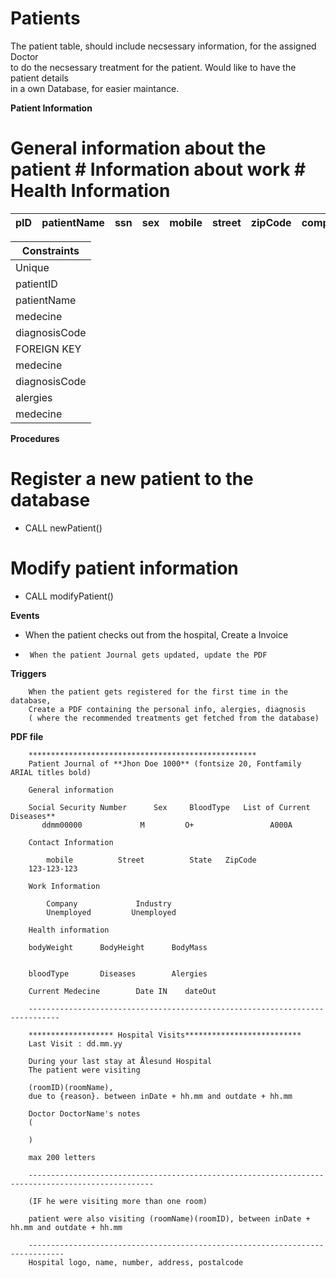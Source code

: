 # Patients

The patient table, should include necsessary information, for the assigned Doctor<br>
to do the necsessary treatment for the patient. Would like to have the patient details<br>
in a own Database, for easier maintance.

**Patient Information**

#  General information about the patient         #  Information about work         #  Health Information
| pID | patientName | ssn | sex | mobile| street | zipCode | companyName | industry | BodyWeight | bodyHeight | bodyMassIndex | bloodType | DiseaseCode | alergies | medecine | dateIn | dateOut |
|--- |--- |--- |---	|--- |--- |--- |---	|--- |--- |---	|--- |--- |--- |---	|--- |--- |--- |

 Constraints |
|---	|
| Unique |
| patientID |
| patientName |
| medecine |
| diagnosisCode |
| FOREIGN KEY |
| medecine |
| diagnosisCode |
| alergies |
| medecine |

**Procedures**

#  Register a new patient to the database
- CALL newPatient()

#  Modify patient information
- CALL modifyPatient()

**Events**

-  When the patient checks out from the hospital, Create a Invoice

-      When the patient Journal gets updated, update the PDF

**Triggers**

        When the patient gets registered for the first time in the database,
        Create a PDF containing the personal info, alergies, diagnosis
        ( where the recommended treatments get fetched from the database)

**PDF file**


        
        ***************************************************
        Patient Journal of **Jhon Doe 1000** (fontsize 20, Fontfamily ARIAL titles bold)

        General information

        Social Security Number      Sex     BloodType   List of Current Diseases**
           ddmm00000             M         O+                 A000A

        Contact Information

            mobile          Street          State   ZipCode
        123-123-123        

        Work Information

            Company             Industry
            Unemployed         Unemployed
        
        Health information

        bodyWeight      BodyHeight      BodyMass

        
        bloodType       Diseases        Alergies
        
        Current Medecine        Date IN    dateOut
        
        -----------------------------------------------------------------------------

        ******************* Hospital Visits**************************
        Last Visit : dd.mm.yy

        During your last stay at Ålesund Hospital
        The patient were visiting 

        (roomID)(roomName), 
        due to {reason}. between inDate + hh.mm and outdate + hh.mm

        Doctor DoctorName's notes 
        (

        )

        max 200 letters

        --------------------------------------------------------------------------------------------------

        (IF he were visiting more than one room)

        patient were also visiting (roomName)(roomID), between inDate + hh.mm and outdate + hh.mm

        ------------------------------------------------------------------------------
        Hospital logo, name, number, address, postalcode